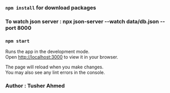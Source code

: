 ### `npm install` for download packages
### To watch json server : npx json-server --watch data/db.json --port 8000
### `npm start`

Runs the app in the development mode.\
Open [http://localhost:3000](http://localhost:3000) to view it in your browser.

The page will reload when you make changes.\
You may also see any lint errors in the console.

### Author : Tusher Ahmed
